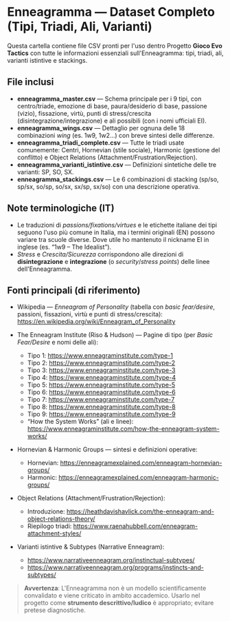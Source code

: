 
# Enneagramma — Dataset Completo (Tipi, Triadi, Ali, Varianti)

Questa cartella contiene file CSV pronti per l'uso dentro Progetto **Gioco Evo Tactics** con tutte le informazioni essenziali sull'Enneagramma: tipi, triadi, ali, varianti istintive e stackings.

## File inclusi
- **enneagramma_master.csv** — Schema principale per i 9 tipi, con centro/triade, emozione di base, paura/desiderio di base, passione (vizio), fissazione, virtù, punti di stress/crescita (disintegrazione/integrazione) e ali possibili (con i nomi ufficiali EI).
- **enneagramma_wings.csv** — Dettaglio per ognuna delle 18 combinazioni *wing* (es. 1w9, 1w2…) con breve sintesi delle differenze.
- **enneagramma_triadi_complete.csv** — Tutte le triadi usate comunemente: Centri, Hornevian (stile sociale), Harmonic (gestione del conflitto) e Object Relations (Attachment/Frustration/Rejection).
- **enneagramma_varianti_istintive.csv** — Definizioni sintetiche delle tre varianti: SP, SO, SX.
- **enneagramma_stackings.csv** — Le 6 combinazioni di stacking (sp/so, sp/sx, so/sp, so/sx, sx/sp, sx/so) con una descrizione operativa.

## Note terminologiche (IT)
- Le traduzioni di *passions/fixations/virtues* e le etichette italiane dei tipi seguono l'uso più comune in Italia, ma i termini originali (EN) possono variare tra scuole diverse. Dove utile ho mantenuto il nickname EI in inglese (es. “1w9 – The Idealist”).
- *Stress* e *Crescita/Sicurezza* corrispondono alle direzioni di **disintegrazione** e **integrazione** (o *security*/*stress points*) delle linee dell'Enneagramma.

## Fonti principali (di riferimento)
- Wikipedia — *Enneagram of Personality* (tabella con *basic fear/desire*, passioni, fissazioni, virtù e punti di stress/crescita):  
  https://en.wikipedia.org/wiki/Enneagram_of_Personality
- The Enneagram Institute (Riso & Hudson) — Pagine di tipo (per *Basic Fear/Desire* e nomi delle ali):  
  - Tipo 1: https://www.enneagraminstitute.com/type-1  
  - Tipo 2: https://www.enneagraminstitute.com/type-2  
  - Tipo 3: https://www.enneagraminstitute.com/type-3  
  - Tipo 4: https://www.enneagraminstitute.com/type-4  
  - Tipo 5: https://www.enneagraminstitute.com/type-5  
  - Tipo 6: https://www.enneagraminstitute.com/type-6  
  - Tipo 7: https://www.enneagraminstitute.com/type-7  
  - Tipo 8: https://www.enneagraminstitute.com/type-8  
  - Tipo 9: https://www.enneagraminstitute.com/type-9  
  - “How the System Works” (ali e linee): https://www.enneagraminstitute.com/how-the-enneagram-system-works/
- Hornevian & Harmonic Groups — sintesi e definizioni operative:  
  - Hornevian: https://enneagramexplained.com/enneagram-hornevian-groups/  
  - Harmonic: https://enneagramexplained.com/enneagram-harmonic-groups/
- Object Relations (Attachment/Frustration/Rejection):  
  - Introduzione: https://heathdavishavlick.com/the-enneagram-and-object-relations-theory/  
  - Riepilogo triadi: https://www.raenahubbell.com/enneagram-attachment-styles/

- Varianti istintive & Subtypes (Narrative Enneagram):  
  - https://www.narrativeenneagram.org/instinctual-subtypes/  
  - https://www.narrativeenneagram.org/programs/instincts-and-subtypes/

> **Avvertenza**: L'Enneagramma non è un modello scientificamente convalidato e viene criticato in ambito accademico. Usarlo nel progetto come **strumento descrittivo/ludico** è appropriato; evitare pretese diagnostiche.
